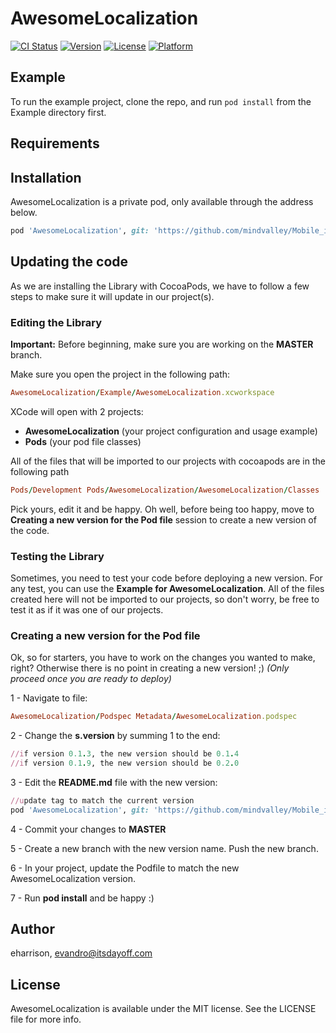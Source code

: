# AwesomeLocalization

[![CI Status](http://img.shields.io/travis/eharrison/AwesomeLocalization.svg?style=flat)](https://travis-ci.org/eharrison/AwesomeLocalization)
[![Version](https://img.shields.io/cocoapods/v/AwesomeLocalization.svg?style=flat)](http://cocoapods.org/pods/AwesomeLocalization)
[![License](https://img.shields.io/cocoapods/l/AwesomeLocalization.svg?style=flat)](http://cocoapods.org/pods/AwesomeLocalization)
[![Platform](https://img.shields.io/cocoapods/p/AwesomeLocalization.svg?style=flat)](http://cocoapods.org/pods/AwesomeLocalization)

## Example

To run the example project, clone the repo, and run `pod install` from the Example directory first.

## Requirements

## Installation

AwesomeLocalization is a private pod, only available through the address below.

```ruby
pod 'AwesomeLocalization', git: 'https://github.com/mindvalley/Mobile_iOS_Library_AwesomeLocalization.git', tag: '0.1.2'
```

## Updating the code

As we are installing the Library with CocoaPods, we have to follow a few steps to make sure it will update in our project(s).

### Editing the Library

**Important:** Before beginning, make sure you are working on the **MASTER** branch.

Make sure you open the project in the following path:

```ruby
AwesomeLocalization/Example/AwesomeLocalization.xcworkspace
```

XCode will open with 2 projects:
- **AwesomeLocalization** (your project configuration and usage example)
- **Pods** (your pod file classes)

All of the files that will be imported to our projects with cocoapods are in the following path

```ruby
Pods/Development Pods/AwesomeLocalization/AwesomeLocalization/Classes
```

Pick yours, edit it and be happy. Oh well, before being too happy, move to **Creating a new version for the Pod file** session to create a new version of the code.

### Testing the Library

Sometimes, you need to test your code before deploying a new version.
For any test, you can use the **Example for AwesomeLocalization**.
All of the files created here will not be imported to our projects, so don't worry, be free to test it as if it was one of our projects.

### Creating a new version for the Pod file

Ok, so for starters, you have to work on the changes you wanted to make, right? Otherwise there is no point in creating a new version! ;)
*(Only proceed once you are ready to deploy)*

1 - Navigate to file:

```ruby
AwesomeLocalization/Podspec Metadata/AwesomeLocalization.podspec
```

2 - Change the **s.version** by summing 1 to the end:

```ruby
//if version 0.1.3, the new version should be 0.1.4
//if version 0.1.9, the new version should be 0.2.0
```

3 - Edit the **README.md** file with the new version:

```ruby
//update tag to match the current version
pod 'AwesomeLocalization', git: 'https://github.com/mindvalley/Mobile_iOS_Library_AwesomeLocalization.git', tag: '0.1.0'
```

4 - Commit your changes to **MASTER**

5 - Create a new branch with the new version name. Push the new branch.

6 - In your project, update the Podfile to match the new AwesomeLocalization version.

7 - Run **pod install** and be happy :)

## Author

eharrison, evandro@itsdayoff.com

## License

AwesomeLocalization is available under the MIT license. See the LICENSE file for more info.
